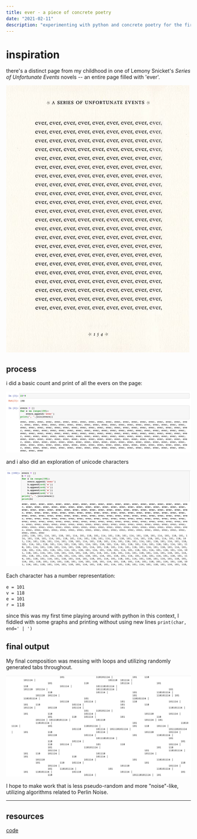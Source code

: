```yaml
---
title: ever - a piece of concrete poetry
date: "2021-02-11"
description: "experimenting with python and concrete poetry for the first time!"
---
```


# inspiration

there's a distinct page from my childhood in one of Lemony Snicket's *Series of Unfortunate Events* novels -- an entire page filled with 'ever'.

![](./ever.jpg)

## process

i did a basic count and print of all the evers on the page:

![](./basic.png)

and i also did an exploration of unicode characters

![](./exp.png)

Each character has a number representation:

    e = 101
    v = 118
    e = 101
    r = 118

since this was my first time playing around with python in this context, I fiddled with some graphs and printing without using new lines `print(char, end=' | ')`

## final output
My final composition was messing with loops and utilizing randomly generated tabs throughout. 

![](./final.png)

I hope to make work that is less pseudo-random and more "noise"-like, utilizing algorithms related to Perlin Noise.

----
## resources
[code](https://github.com/samheckle/mol/blob/master/ever.ipynb)